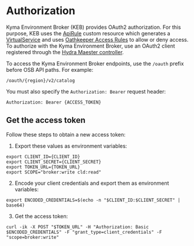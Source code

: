 # Authorization

Kyma Environment Broker (KEB) provides OAuth2 authorization. For this purpose, KEB uses the [ApiRule](https://kyma-project.io/docs/kyma/latest/05-technical-reference/00-custom-resources/apix-01-apirule/) custom resource which generates a [VirtualService](https://istio.io/docs/reference/config/networking/virtual-service/) and uses  [Oathkeeper Access Rules](https://www.ory.sh/docs/oathkeeper/api-access-rules) to allow or deny access.
To authorize with the Kyma Environment Broker, use an OAuth2 client registered through the [Hydra Maester controller](https://github.com/ory/k8s/blob/master/docs/helm/hydra-maester.md).

To access the Kyma Environment Broker endpoints, use the `/oauth` prefix before OSB API paths. For example:

```shell
/oauth/{region}/v2/catalog
```

You must also specify the `Authorization: Bearer` request header:

```shell
Authorization: Bearer {ACCESS_TOKEN}
```

## Get the access token

Follow these steps to obtain a new access token:

1. Export these values as environment variables:

```shell
export CLIENT_ID={CLIENT_ID}
export CLIENT_SECRET={CLIENT_SECRET}
export TOKEN_URL={TOKEN_URL}
export SCOPE="broker:write cld:read"
```

2. Encode your client credentials and export them as environment variables:

```shell
export ENCODED_CREDENTIALS=$(echo -n "$CLIENT_ID:$CLIENT_SECRET" | base64)
```

3. Get the access token:

```shell
curl -ik -X POST "$TOKEN_URL" -H "Authorization: Basic $ENCODED_CREDENTIALS" -F "grant_type=client_credentials" -F "scope=broker:write"
```
